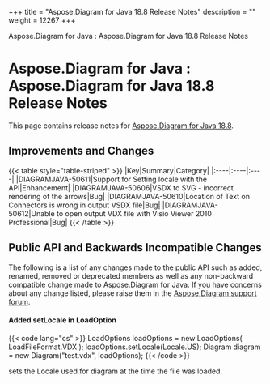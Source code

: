 +++
title = "Aspose.Diagram for Java 18.8 Release Notes" 
description = "" 
weight = 12267 
+++

Aspose.Diagram for Java : Aspose.Diagram for Java 18.8 Release Notes  

# Aspose.Diagram for Java : Aspose.Diagram for Java 18.8 Release Notes


This page contains release notes for [Aspose.Diagram for Java 18.8](https://repository.aspose.com/repo/com/aspose/aspose-diagram/18.8/).

## Improvements and Changes

{{< table style="table-striped" >}}
|Key|Summary|Category|
|:----|:----|:----|
|DIAGRAMJAVA-50611|Support for Setting locale with the API|Enhancement|
|DIAGRAMJAVA-50606|VSDX to SVG - incorrect rendering of the arrows|Bug|
|DIAGRAMJAVA-50610|Location of Text on Connectors is wrong in output VSDX file|Bug|
|DIAGRAMJAVA-50612|Unable to open output VDX file with Visio Viewer 2010 Professional|Bug|
{{< /table >}}

## Public API and Backwards Incompatible Changes

The following is a list of any changes made to the public API such as added, renamed, removed or deprecated members as well as any non-backward compatible change made to Aspose.Diagram for Java. If you have concerns about any change listed, please raise them in the [Aspose.Diagram support forum](https://forum.aspose.com/c/diagram).

#### Added setLocale in LoadOption

{{< code lang="cs" >}}
        LoadOptions loadOptions = new LoadOptions( LoadFileFormat.VDX ); 
        loadOptions.setLocale(Locale.US);
        Diagram diagram = new Diagram("test.vdx", loadOptions); 
{{< /code >}}

sets the Locale used for diagram at the time the file was loaded.

